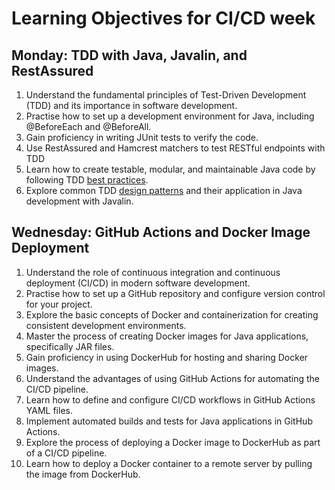 # Learning Objectives for CI/CD week

## Monday: TDD with Java, Javalin, and RestAssured

1. Understand the fundamental principles of Test-Driven Development (TDD) and its importance in software development.
2. Practise how to set up a development environment for Java, including @BeforeEach and @BeforeAll.
3. Gain proficiency in writing JUnit tests to verify the code.
4. Use RestAssured and Hamcrest matchers to test RESTful endpoints with TDD
5. Learn how to create testable, modular, and maintainable Java code by following TDD [best practices](TDD.md#best-practices).
6. Explore common TDD [design patterns](TDD.md#tdd-and-desgin-patterns) and their application in Java development with Javalin.

## Wednesday: GitHub Actions and Docker Image Deployment

1. Understand the role of continuous integration and continuous deployment (CI/CD) in modern software development.
2. Practise how to set up a GitHub repository and configure version control for your project.
3. Explore the basic concepts of Docker and containerization for creating consistent development environments.
4. Master the process of creating Docker images for Java applications, specifically JAR files.
5. Gain proficiency in using DockerHub for hosting and sharing Docker images.
6. Understand the advantages of using GitHub Actions for automating the CI/CD pipeline.
7. Learn how to define and configure CI/CD workflows in GitHub Actions YAML files.
8. Implement automated builds and tests for Java applications in GitHub Actions.
9. Explore the process of deploying a Docker image to DockerHub as part of a CI/CD pipeline.
10. Learn how to deploy a Docker container to a remote server by pulling the image from DockerHub.
